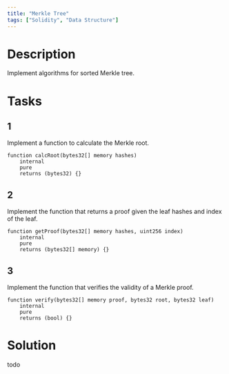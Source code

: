 ```yaml
---
title: "Merkle Tree"
tags: ["Solidity", "Data Structure"]
---
```


# Description

Implement algorithms for sorted Merkle tree.

# Tasks

## 1

Implement a function to calculate the Merkle root.

```
function calcRoot(bytes32[] memory hashes)
    internal
    pure
    returns (bytes32) {}
```

## 2

Implement the function that returns a proof given the leaf hashes and index of the leaf.

```
function getProof(bytes32[] memory hashes, uint256 index)
    internal
    pure
    returns (bytes32[] memory) {}
```

## 3

Implement the function that verifies the validity of a Merkle proof.

```
function verify(bytes32[] memory proof, bytes32 root, bytes32 leaf)
    internal
    pure
    returns (bool) {}
```

# Solution

todo
